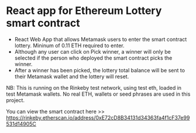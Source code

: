 # React app for Ethereum Lottery smart contract

- React Web App that allows Metamask users to enter the smart contract lottery. Mininum of 0.11 ETH required to enter.
- Although any user can click on Pick winner, a winner will only be selected if the person who deployed the smart contract picks the winner.
- After a winner has been picked, the lottery total balance will be sent to their Metamask wallet and the lottery will reset.

NB: This is running on the Rinkeby test network, using test eth, loaded in test Metamask wallets. No real ETH, wallets or seed phrases are used in this project.

You can view the smart contract here >> https://rinkeby.etherscan.io/address/0xE72cD8B34131d34363fa4f1cF37e99531d14905C
